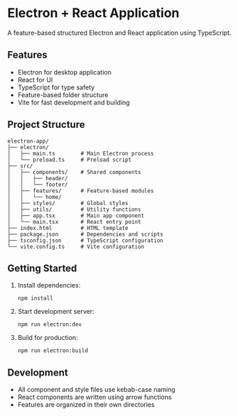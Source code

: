 # Electron + React Application

A feature-based structured Electron and React application using TypeScript.

## Features

- Electron for desktop application
- React for UI
- TypeScript for type safety
- Feature-based folder structure
- Vite for fast development and building

## Project Structure

```
electron-app/
├── electron/
│   ├── main.ts        # Main Electron process
│   └── preload.ts     # Preload script
├── src/
│   ├── components/    # Shared components
│   │   ├── header/
│   │   └── footer/
│   ├── features/      # Feature-based modules
│   │   └── home/
│   ├── styles/        # Global styles
│   ├── utils/         # Utility functions
│   ├── app.tsx        # Main app component
│   └── main.tsx       # React entry point
├── index.html         # HTML template
├── package.json       # Dependencies and scripts
├── tsconfig.json      # TypeScript configuration
└── vite.config.ts     # Vite configuration
```

## Getting Started

1. Install dependencies:

   ```
   npm install
   ```

2. Start development server:

   ```
   npm run electron:dev
   ```

3. Build for production:
   ```
   npm run electron:build
   ```

## Development

- All component and style files use kebab-case naming
- React components are written using arrow functions
- Features are organized in their own directories

